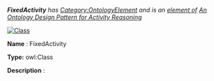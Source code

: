 ___FixedActivity__ 
 has
 [Category:OntologyElement](../../Category/OntologyElement "Category:OntologyElement") 
 and is an
 [element of](../../Property/ElementOf "Property:ElementOf") 
[An Ontology Design Pattern for Activity Reasoning](../../Submissions/An_Ontology_Design_Pattern_for_Activity_Reasoning "Submissions:An Ontology Design Pattern for Activity Reasoning")_




  





[![Class](../../images/thumb/2/27/Class.gif/45px-Class.gif)](../../Image/Class.gif "Class")


__Name__ 
 : FixedActivity
 



__Type:__ 
 owl:Class
 



__Description__ 
 :